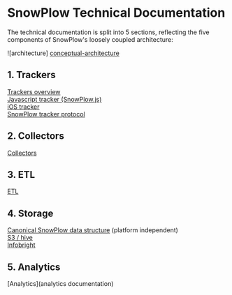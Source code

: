 # SnowPlow Technical Documentation

The technical documentation is split into 5 sections, reflecting the five components of SnowPlow's loosely coupled architecture:

![architecture] [conceptual-architecture]

## 1. Trackers
[Trackers overview](trackers)  
[Javascript tracker (SnowPlow.js)](snowplow.js)  
[iOS tracker](ios-tracker)  
[SnowPlow tracker protocol](tracker-protocol)  

## 2. Collectors
[Collectors](collectors)

## 3. ETL
[ETL](etl)

## 4. Storage
[Canonical SnowPlow data structure](canonical-data-structure) (platform independent)  
[S3 / hive](s3-apache-hive-storage)  
[Infobright](infobright-storage)  

## 5. Analytics
[Analytics](analytics documentation)



[conceptual-architecture]: about-snowplow/images/conceptual-architecture.png